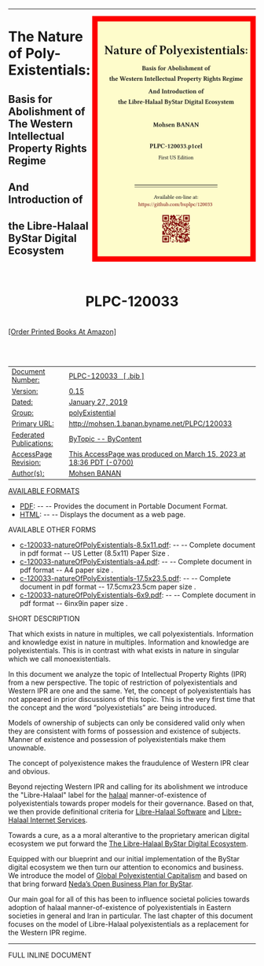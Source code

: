 ------------------------------------------------------------------------

<img align="right"  height="500" src="./images/frontCover-1.jpg">

# The Nature of Poly-Existentials:

## Basis for Abolishment of The Western Intellectual Property Rights Regime

## And Introduction of 

## the Libre-Halaal ByStar Digital Ecosystem

<br/>
<center> <h1> PLPC-120033 </h1> </center> 

<br/>
<a href="/content/generated/doc.free/mohsen/PLPC/120033/current/PLPC-120033.bib">[Order Printed Books At Amazon]

<br/><br/> 
<table>
<tbody>
<tr class="odd">
<td>Document Number:</td>
<td>PLPC-120033   <a href="/content/generated/doc.free/mohsen/PLPC/120033/current/PLPC-120033.bib">[ .bib ]</a></td>
</tr>
<tr class="even">
<td>Version:</td>
<td>0.15</td>
</tr>
<tr class="odd">
<td>Dated:</td>
<td>January 27, 2019</td>
</tr>
<tr class="even">
<td>Group:</td>
<td>polyExistential</td>
</tr>
<tr class="odd">
<td>Primary URL:</td>
<td><a href="http://mohsen.1.banan.byname.net/PLPC/120033">http://mohsen.1.banan.byname.net/PLPC/120033</a></td>
</tr>
<tr class="even">
<td>Federated Publications:</td>
<td><a href="http://bytopic/PLPC/120033">ByTopic</a> -- <a href="http://bycontent/PLPC/120033">ByContent</a></td>
</tr>
<tr class="odd">
<td>AccessPage Revision:</td>
<td>This AccessPage was produced on March 15, 2023 at 18:36 PDT (-0700)</td>
</tr>
<tr class="even">
<td>Author(s):</td>
<td><a href="http://mohsen.1.banan.byname.net/contact">Mohsen BANAN</a></td>
</tr>
</tbody>
</table>

AVAILABLE FORMATS  

-   [PDF](/content/generated/doc.free/mohsen/PLPC/120033/current/articleEnFa.pdf):
    -- -- Provides the document in Portable Document Format.
-   [HTML](/content/generated/doc.free/mohsen/PLPC/120033/current/articleEnFa/index.html):
    -- -- Displays the document as a web page.

AVAILABLE OTHER FORMS  

-   [c-120033-natureOfPolyExistentials-8.5x11.pdf](/content/generated/doc.free/mohsen/PLPC/120033/current/c-120033-natureOfPolyExistentials-8.5x11.pdf):
    -- -- Complete document in pdf format -- US Letter (8.5x11) Paper
    Size .
-   [c-120033-natureOfPolyExistentials-a4.pdf](/content/generated/doc.free/mohsen/PLPC/120033/current/c-120033-natureOfPolyExistentials-a4.pdf):
    -- -- Complete document in pdf format -- A4 paper size .
-   [c-120033-natureOfPolyExistentials-17.5x23.5.pdf](/content/generated/doc.free/mohsen/PLPC/120033/current/c-120033-natureOfPolyExistentials-17.5x23.5.pdf):
    -- -- Complete document in pdf format -- 17.5cmx23.5cm paper size .
-   [c-120033-natureOfPolyExistentials-6x9.pdf](/content/generated/doc.free/mohsen/PLPC/120033/current/c-120033-natureOfPolyExistentials-6x9.pdf):
    -- -- Complete document in pdf format -- 6inx9in paper size .

SHORT DESCRIPTION  

That which exists in nature in multiples, we call polyexistentials.
Information and knowledge exist in nature in multiples. Information and
knowledge are polyexistentials. This is in contrast with what exists in
nature in singular which we call monoexistentials.

In this document we analyze the topic of Intellectual Property Rights
(IPR) from a new perspective. The topic of restriction of
polyexistentials and Western IPR are one and the same. Yet, the concept
of polyexistentials has not appeared in prior discussions of this topic.
This is the very first time that the concept and the word
“polyexistetials” are being introduced.

Models of ownership of subjects can only be considered valid only when
they are consistent with forms of possession and existence of subjects.
Manner of existence and possession of polyexistentials make them
unownable.

The concept of polyexistence makes the fraudulence of Western IPR clear
and obvious.

Beyond rejecting Western IPR and calling for its abolishment we
introduce the "Libre-Halaal" label for the
[halaal](http://mohsen.1.banan.byname.net/PLPC/120039)
manner-of-existence of polyexistentials towards proper models for their
governance. Based on that, we then provide definitional criteria for
[Libre-Halaal Software](http://www.halaalsoftware.org) and [Libre-Halaal
Internet Services](http://www.libreservices.org).

Towards a cure, as a a moral alterantive to the proprietary american
digital ecosystem we put forward the [The Libre-Halaal ByStar Digital
Ecosystem](http://www.by-star.net).

Equipped with our blueprint and our initial implementation of the ByStar
digital ecosystem we then turn our attention to economics and business.
We introduce the model of [Global Polyexistential
Capitalism](http://www.by-star.net/PLPC/120042) and based on that bring
forward [Neda’s Open Business Plan for
ByStar](http://www.neda.com/strategicVision/businessPlan).

Our main goal for all of this has been to influence societal policies
towards adoption of halaal manner-of-existence of polyexistentials in
Eastern societies in general and Iran in particular. The last chapter of
this document focuses on the model of Libre-Halaal polyexistentials as a
replacement for the Western IPR regime.

  
  

  
  

------------------------------------------------------------------------

FULL INLINE DOCUMENT

  
